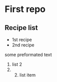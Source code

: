 #  First repo
## Recipe list
* 1st recipe
* 2nd recipe

some preformated text

1. list 2
2. 2. list item
